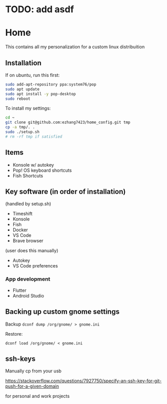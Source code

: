 # TODO: add asdf

# Home

This contains all my personalization for a custom linux distribuition

## Installation

If on ubuntu, run this first:

```bash
sudo add-apt-repository ppa:system76/pop
sudo apt update
sudo apt install -y pop-desktop
sudo reboot
```

To install my settings:

```bash
cd ~
git clone git@github.com:ezhang7423/home_config.git tmp
cp -a tmp/. .
sudo ./setup.sh
# rm -rf tmp if satisfied
```

## Items

- Konsole w/ autokey
- Pop! OS keyboard shortcuts
- Fish Shortcuts

## Key software (in order of installation)

(handled by setup.sh)

- Timeshift
- Konsole
- Fish
- Docker
- VS Code
- Brave browser

(user does this manually)

- Autokey
- VS Code preferences

### App development

- Flutter
- Android Studio

## Backing up custom gnome settings

Backup
`dconf dump /org/gnome/ > gnome.ini`

Restore:

`dconf load /org/gnome/ < gnome.ini`

## ssh-keys

Manually cp from your usb

https://stackoverflow.com/questions/7927750/specify-an-ssh-key-for-git-push-for-a-given-domain

for personal and work projects
